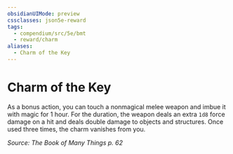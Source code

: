 ```yaml
---
obsidianUIMode: preview
cssclasses: json5e-reward
tags:
  - compendium/src/5e/bmt
  - reward/charm
aliases:
  - Charm of the Key
---
```

# Charm of the Key

As a bonus action, you can touch a nonmagical melee weapon and imbue it with magic for 1 hour. For the duration, the weapon deals an extra `1d8` force damage on a hit and deals double damage to objects and structures. Once used three times, the charm vanishes from you.

*Source: The Book of Many Things p. 62*